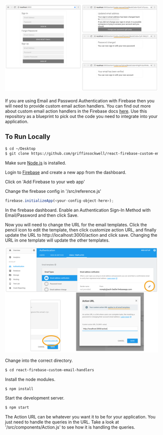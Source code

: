 ![screenshot-1](screenshot-1.png)
---

If you are using Email and Password Authentication with Firebase then you will need to provide custom email action handlers.
You can find out more about custom email action handlers in the Firebase docs [here](https://firebase.google.com/docs/auth/custom-email-handler).
Use this repository as a blueprint to pick out the code you need to integrate into your application.

## To Run Locally

```bash
$ cd ~/Desktop
$ git clone https://github.com/griffinsockwell/react-firebase-custom-email-handlers.git
```

Make sure [Node.js](https://nodejs.org/) is installed.

Login to [Firebase](https://console.firebase.google.com/) and create a new app from the dashboard.

Click on 'Add Firebase to your web app'

Change the firebase config in '/src/reference.js'

```js
firebase.initializeApp(<your-config-object-here>);
```

In the firebase dashboard. Enable an Authentication Sign-In Method with Email/Password and then click Save.

Now you will need to change the URL for the email templates. Click the pencil icon to edit the template, then click customize action URL, and finally update the URL to http://localhost:3000/action and click save. Changing the URL in one template will update the other templates.

![screenshot-2](screenshot-2.png)

Change into the correct directory.
```bash
$ cd react-firebase-custom-email-handlers
```

Install the node modules.
```bash
$ npm install
```

Start the development server.
```bash
$ npm start
```

The Action URL can be whatever you want it to be for your application. You just need to handle the queries in the URL. Take a look at '/src/components/Action.js' to see how it is handling the queries.
